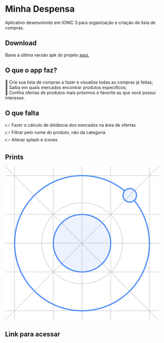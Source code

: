 # Minha Despensa 
Aplicativo desenvolvido em IONIC 3 para organização e criação de lista de compras.

## Download
Baixe a última versão apk do projeto [aqui.](https://raw.githubusercontent.com/ramou1/minha-despensa/blob/master/app-final.apk)

## O que o app faz?
<!-- :herb: <del>Criar modal de Nova Playlist</del> <br /> -->
:memo: Crie sua lista de compras a fazer e visualize todas as compras já feitas; <br />
:memo: Saiba em quais mercados encontrar produtos específicos; <br />
:memo: Confira ofertas de produtos mais próximos e favorite as que você possui interesse.

## O que falta
:point_right: Fazer o cálculo de distância dos mercados na área de ofertas <br />
:point_right: Filtrar pelo nome do produto, não da categoria <br />
:point_right: Alterar splash e ícones


## Prints 
![print](https://raw.githubusercontent.com/ramou1/minha-despensa/master/src/assets/imgs/logo.png)

## Link para acessar